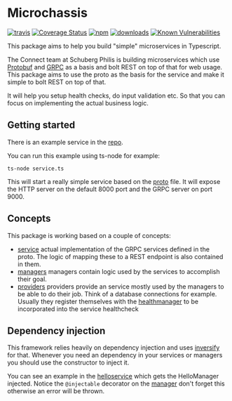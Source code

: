 # Microchassis
[![travis][travis-image]][travis-url]
[![Coverage Status](https://coveralls.io/repos/schubergphilis/microchassis/badge.svg?branch=master&service=github)](https://coveralls.io/github/schubergphilis/microchassis?branch=master)
[![npm][npm-image]][npm-url]
[![downloads][downloads-image]][downloads-url]
[![Known Vulnerabilities](https://snyk.io/test/github/schubergphilis/microchassis/badge.svg)](https://snyk.io/test/github/schubergphilis/microchassis)

[travis-image]: https://img.shields.io/travis/schubergphilis/microchassis.svg?style=flat
[travis-url]: https://travis-ci.org/schubergphilis/microchassis
[npm-image]: https://img.shields.io/npm/v/microchassis.svg?style=flat
[npm-url]: https://npmjs.org/package/microchassis
[downloads-image]: https://img.shields.io/npm/dm/microchassis.svg?style=flat
[downloads-url]: https://npmjs.org/package/microchassis

This package aims to help you build "simple" microservices in Typescript.

The Connect team at Schuberg Philis is building microservices which use [Protobuf](https://github.com/google/protobuf) and [GRPC](https://grpc.io) as a basis and bolt REST on top of that for web usage. This package aims to use the proto as the basis for the service and make it simple to bolt REST on top of that.

It will help you setup health checks, do input validation etc. So that you can focus on implementing the actual business logic.

## Getting started
There is an example service in the [repo](https://github.com/schubergphilis/microchassis/tree/master/example).

You can run this example using ts-node for example:

``` ts-node service.ts ```

This will start a really simple service based on the [proto](https://github.com/schubergphilis/microchassis/blob/master/example/proto/hello.proto) file. It will expose the HTTP server on the default 8000 port and the GRPC server on port 9000.

## Concepts
This package is working based on a couple of concepts:
- [service](https://github.com/schubergphilis/microchassis/blob/master/docs/services.md) actual implementation of the GRPC services defined in the proto. The logic of mapping these to a REST endpoint is also contained in them.
- [managers](https://github.com/schubergphilis/microchassis/blob/master/docs/managers.md) managers contain logic used by the services to accomplish their goal.
- [providers](https://github.com/schubergphilis/microchassis/blob/master/docs/providers.md) providers provide an service mostly used by the managers to be able to do their job. Think of a database connections for example. Usually they register themselves with the [healthmanager](https://github.com/schubergphilis/microchassis/blob/src/health.ts) to be incorporated into the service healthcheck


## Dependency injection
This framework relies heavily on dependency injection and uses [inversify](https://github.com/inversify/InversifyJS) for that. Whenever you need an dependency in your services or managers you should use the constructor to inject it.

You can see an example in the [helloservice](https://github.com/schubergphilis/microchassis/blob/master/example/services/hello.ts) which gets the HelloManager injected. Notice the ```@injectable``` decorator on the [manager](https://github.com/schubergphilis/microchassis/blob/master/example/managers/hellomanager.ts) don't forget this otherwise an error will be thrown.
